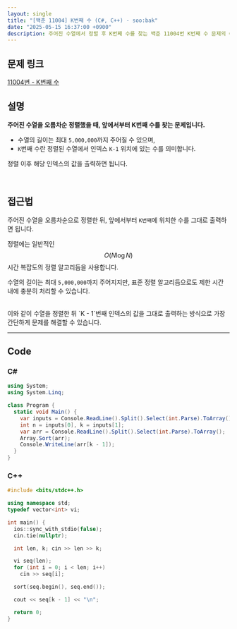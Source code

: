 ```yaml
---
layout: single
title: "[백준 11004] K번째 수 (C#, C++) - soo:bak"
date: "2025-05-15 16:37:00 +0900"
description: 주어진 수열에서 정렬 후 K번째 수를 찾는 백준 11004번 K번째 수 문제의 C# 및 C++ 풀이 및 해설
---
```


## 문제 링크
[11004번 - K번째 수](https://www.acmicpc.net/problem/11004)

## 설명

**주어진 수열을 오름차순 정렬했을 때, 앞에서부터 K번째 수를 찾는 문제입니다.**

- 수열의 길이는 최대 `5,000,000`까지 주어질 수 있으며,
- `K`번째 수란 정렬된 수열에서 인덱스 `K-1` 위치에 있는 수를 의미합니다.

정렬 이후 해당 인덱스의 값을 출력하면 됩니다.

<br>

## 접근법

주어진 수열을 오름차순으로 정렬한 뒤, 앞에서부터 `K번째`에 위치한 수를 그대로 출력하면 됩니다.

정렬에는 일반적인 $$O(N \log N)$$ 시간 복잡도의 정렬 알고리듬을 사용합니다.

수열의 길이는 최대 `5,000,000`까지 주어지지만, 표준 정렬 알고리듬으로도 제한 시간 내에 충분히 처리할 수 있습니다.

<br>
이와 같이 수열을 정렬한 뒤 `K - 1`번째 인덱스의 값을 그대로 출력하는 방식으로 가장 간단하게 문제를 해결할 수 있습니다.

<br>

---

## Code

### C#

```csharp
using System;
using System.Linq;

class Program {
  static void Main() {
    var inputs = Console.ReadLine().Split().Select(int.Parse).ToArray();
    int n = inputs[0], k = inputs[1];
    var arr = Console.ReadLine().Split().Select(int.Parse).ToArray();
    Array.Sort(arr);
    Console.WriteLine(arr[k - 1]);
  }
}
```

### C++

```cpp
#include <bits/stdc++.h>

using namespace std;
typedef vector<int> vi;

int main() {
  ios::sync_with_stdio(false);
  cin.tie(nullptr);

  int len, k; cin >> len >> k;

  vi seq(len);
  for (int i = 0; i < len; i++)
    cin >> seq[i];

  sort(seq.begin(), seq.end());

  cout << seq[k - 1] << "\n";

  return 0;
}
```

